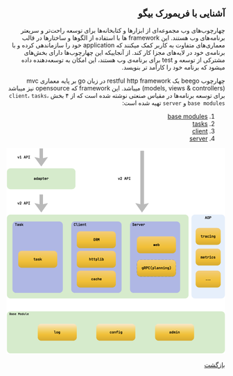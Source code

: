 <div dir="rtl">

## آشنایی با فریمورک بیگو
  چهارچوب‌های وب مجموعه‌ای از ابزارها و کتابخانه‌ها برای توسعه راحت‌تر و سریعتر برنامه‌های وب هستند. این framework ها با استفاده از الگوها و ساختارها در قالب معماری‌های متفاوت به کاربر کمک میکنند که application خود را سازماندهی کرده و با برنامه‌ی خود در لایه‌های مجزا کار کند. از آنجاییکه این چهارچوب‌ها دارای بخش‌های مشترکی از توسعه و test برای برنامه‌ی وب هستند، این امکان به توسعه‌دهنده داده میشود که برنامه خود را کارآمد تر بنویسد.
  
  چهارچوب beego یک restful http framework در زبان go بر پایه معماری mvc (models, views & controllers) میباشد. این framework که opensource نیز میباشد برای توسعه برنامه‌ها در مقیاس صنعتی نوشته شده است که از ۴ بخش `client`، `tasks`، `base modules` و `server` تهیه شده است:
	
1. [base modules](https://github.com/NikanV/Beego/blob/introbranch/Introduction/BaseModules.md)
2. [tasks](https://github.com/NikanV/Beego/blob/introbranch/Introduction/Tasks.md)
3. [client](https://github.com/NikanV/Beego/blob/introbranch/Introduction/Client.md)
4. [server](https://github.com/NikanV/Beego/blob/introbranch/Introduction/Server.md)
  
	
![architecture](https://github.com/NikanV/Beego/blob/873db45aaa31f33c1b44baa751a14b07d2edfb54/Introduction/src/images/beegomap.png)
	
[بازگشت](https://github.com/NikanV/Beego/tree/main)
  
</div>
